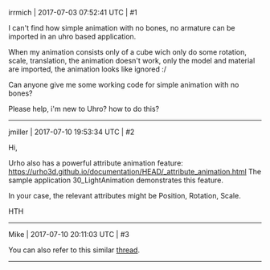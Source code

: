 irrmich | 2017-07-03 07:52:41 UTC | #1

I can't find how simple animation with no bones, no armature can be imported in an uhro based application.

When my animation consists only of a cube wich only do some rotation, scale, translation, the animation doesn't work, only the model and material are imported, the animation looks like ignored :/

Can anyone give me some working code for simple animation with no bones?

Please help, i'm new to Uhro? how to do this?

-------------------------

jmiller | 2017-07-10 19:53:34 UTC | #2

Hi,

Urho also has a powerful attribute animation feature:
https://urho3d.github.io/documentation/HEAD/_attribute_animation.html
The sample application 30_LightAnimation demonstrates this feature.

In your case, the relevant attributes might be Position, Rotation, Scale.

HTH

-------------------------

Mike | 2017-07-10 20:11:03 UTC | #3

You can also refer to this similar [thread](https://discourse.urho3d.io/t/solved-export-animated-node-transforms-to-urho3d/1067).

-------------------------

